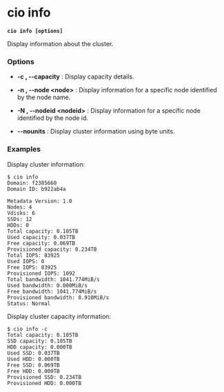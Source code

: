 # cio info

**`cio info [options]`**

Display information about the cluster.

### **Options**

- **-c , --capacity** : Display capacity details.

- **-n , --node &lt;node&gt;** : Display information for a specific node identified by the node name.

- **-N , --nodeid &lt;nodeid&gt;** : Display information for a specific node identified by the node id.


- **--nounits** : Display cluster information using byte units.

### **Examples**

Display cluster information:
```
$ cio info
Domain: f2385660
Domain ID: b922ab4a

Metadata Version: 1.0
Nodes: 4
Vdisks: 6
SSDs: 12
HDDs: 0
Total capacity: 0.105TB
Used capacity: 0.037TB
Free capacity: 0.069TB
Provisioned capacity: 0.234TB
Total IOPS: 83925
Used IOPS: 0
Free IOPS: 83925
Provisioned IOPS: 1092
Total bandwidth: 1041.774MiB/s
Used bandwidth: 0.000MiB/s
Free bandwidth: 1041.774MiB/s
Provisioned bandwidth: 8.910MiB/s
Status: Normal
```

Display cluster capacity information:
```
$ cio info -c
Total capacity: 0.105TB
SSD capacity: 0.105TB
HDD capacity: 0.000TB
Used SSD: 0.037TB
Used HDD: 0.000TB
Free SSD: 0.069TB
Free HDD: 0.000TB
Provisioned SSD: 0.234TB
Provisioned HDD: 0.000TB
```
